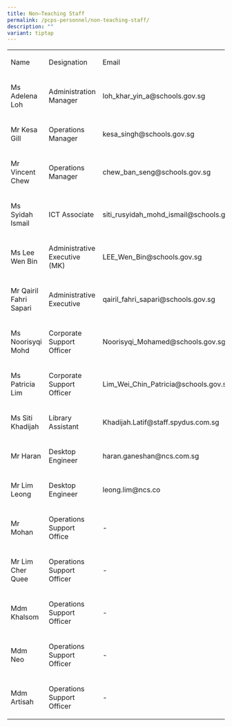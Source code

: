 ```yaml
---
title: Non–Teaching Staff
permalink: /pcps-personnel/non-teaching-staff/
description: ""
variant: tiptap
---
```

<table><tbody><tr><td rowspan="1" colspan="1"><p>Name</p></td><td rowspan="1" colspan="1"><p>Designation</p></td><td rowspan="1" colspan="1"><p>Email</p></td></tr><tr><td rowspan="1" colspan="1"><p>Ms Adelena Loh</p></td><td rowspan="1" colspan="1"><p>Administration Manager</p></td><td rowspan="1" colspan="1"><p>loh_khar_yin_a@schools.gov.sg</p></td></tr><tr><td rowspan="1" colspan="1"><p>Mr Kesa Gill</p></td><td rowspan="1" colspan="1"><p>Operations Manager</p></td><td rowspan="1" colspan="1"><p>kesa_singh@schools.gov.sg</p></td></tr><tr><td rowspan="1" colspan="1"><p>Mr Vincent Chew</p></td><td rowspan="1" colspan="1"><p>Operations Manager</p></td><td rowspan="1" colspan="1"><p>chew_ban_seng@schools.gov.sg</p></td></tr><tr><td rowspan="1" colspan="1"><p>Ms Syidah Ismail</p></td><td rowspan="1" colspan="1"><p>ICT Associate</p></td><td rowspan="1" colspan="1"><p>siti_rusyidah_mohd_ismail@schools.gov.sg</p></td></tr><tr><td rowspan="1" colspan="1"><p>Ms Lee Wen Bin</p></td><td rowspan="1" colspan="1"><p>Administrative Executive (MK)</p></td><td rowspan="1" colspan="1"><p>LEE_Wen_Bin@schools.gov.sg</p></td></tr><tr><td rowspan="1" colspan="1"><p>Mr Qairil Fahri Sapari</p></td><td rowspan="1" colspan="1"><p>Administrative Executive</p></td><td rowspan="1" colspan="1"><p>qairil_fahri_sapari@schools.gov.sg</p></td></tr><tr><td rowspan="1" colspan="1"><p>Ms Noorisyqi Mohd</p></td><td rowspan="1" colspan="1"><p>Corporate Support Officer</p></td><td rowspan="1" colspan="1"><p>Noorisyqi_Mohamed@schools.gov.sg</p></td></tr><tr><td rowspan="1" colspan="1"><p>Ms Patricia Lim </p></td><td rowspan="1" colspan="1"><p>Corporate Support Officer</p></td><td rowspan="1" colspan="1"><p>Lim_Wei_Chin_Patricia@schools.gov.sg</p></td></tr><tr><td rowspan="1" colspan="1"><p>Ms Siti Khadijah</p></td><td rowspan="1" colspan="1"><p>Library Assistant</p></td><td rowspan="1" colspan="1"><p>Khadijah.Latif@staff.spydus.com.sg</p></td></tr><tr><td rowspan="1" colspan="1"><p>Mr Haran</p></td><td rowspan="1" colspan="1"><p>Desktop Engineer</p></td><td rowspan="1" colspan="1"><p>haran.ganeshan@ncs.com.sg</p></td></tr><tr><td rowspan="1" colspan="1"><p>Mr Lim Leong</p></td><td rowspan="1" colspan="1"><p>Desktop Engineer</p></td><td rowspan="1" colspan="1"><p>leong.lim@ncs.co</p><p></p></td></tr><tr><td rowspan="1" colspan="1"><p>Mr Mohan</p></td><td rowspan="1" colspan="1"><p>Operations Support Office</p></td><td rowspan="1" colspan="1"><p>-</p></td></tr><tr><td rowspan="1" colspan="1"><p>Mr Lim Cher Quee </p></td><td rowspan="1" colspan="1"><p>Operations Support Officer</p></td><td rowspan="1" colspan="1"><p>-</p></td></tr><tr><td rowspan="1" colspan="1"><p>Mdm Khalsom</p></td><td rowspan="1" colspan="1"><p>Operations Support Officer</p></td><td rowspan="1" colspan="1"><p>-</p></td></tr><tr><td rowspan="1" colspan="1"><p>Mdm Neo</p></td><td rowspan="1" colspan="1"><p>Operations Support Officer</p></td><td rowspan="1" colspan="1"><p>-</p></td></tr><tr><td rowspan="1" colspan="1"><p>Mdm Artisah</p></td><td rowspan="1" colspan="1"><p>Operations Support Officer</p></td><td rowspan="1" colspan="1"><p>-</p></td></tr></tbody></table><p></p>